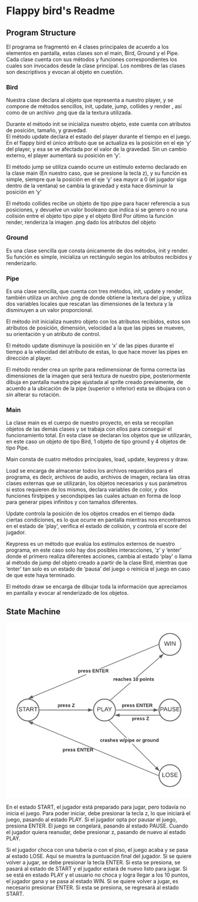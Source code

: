 # Flappy bird's Readme  
## Program Structure  
El programa se fragmentó en 4 clases principales de acuerdo a los elementos en pantalla, estas clases son el main, Bird, Ground y el Pipe. Cada clase cuenta con sus métodos y funciones correspondientes los cuales son invocados desde la clase principal. Los nombres de las clases son descriptivos y evocan al objeto en cuestión. 

### Bird  

Nuestra clase declara al objeto que representa a nuestro player, y se compone de métodos sencillos, init, update, jump, collides y render , así como de un archivo .png que da la textura utilizada. 

Durante el método init se inicializa nuestro objeto, este cuenta con atributos de posición,  tamaño, y gravedad.  
El método update declara el estado del player durante el tiempo en el juego. En el flappy bird el único atributo que se actualiza es la posición en el eje ‘y’ del player, y esa se ve afectada por el valor de la gravedad. Sin un cambio externo, el player aumentará su posición en ‘y’.  

El método jump se utiliza cuando ocurre un estímulo externo declarado en la clase main (En nuestro caso, que se presione la tecla z), y su función es simple, siempre que la posición en el eje ‘y’ sea mayor a 0 (el jugador siga dentro de la ventana) se cambia la gravedad y esta hace disminuir la posición en ‘y’

El método collides recibe un objeto de tipo pipe para hacer referencia a sus posiciones, y devuelve un valor booleano que indica si se genero o no una colisión entre el objeto tipo pipe y el objeto Bird
Por último la función render, renderiza la imagen .png dado los atributos del objeto

### Ground    

Es una clase sencilla que consta únicamente de dos métodos, init y render. Su función es simple, inicializa un rectángulo según los atributos recibidos y renderizarlo.

### Pipe 

Es una clase sencilla, que cuenta con tres métodos, init, update y render, también utiliza un archivo .png de donde obtiene la textura del pipe,  y utiliza dos variables locales que rescatan las dimensiones de la textura y la disminuyen a un valor proporcional.  

El método init inicializa nuestro objeto con los atributos recibidos, estos son atributos de posición, dimensión, velocidad a la que las pipes se mueven, su orientación y un atributo de control. 

El método update disminuye la posición en ‘x’ de las pipes durante el tiempo a la velocidad del atributo de estas, lo que hace mover las pipes en dirección al player. 

El método render crea un sprite para redimensionar de forma correcta las dimensiones de la imagen que será textura de nuestro pipe, posteriormente dibuja en pantalla nuestra pipe ajustada al sprite creado previamente, de acuerdo a la ubicación de la pipe (superior o inferior) esta se dibujara con o sin alterar su rotación.

### Main

La clase main es el cuerpo de nuestro proyecto, en esta se recopilan objetos de las demás clases y se trabaja con ellos para conseguir el funcionamiento total. En esta clase se declaran los objetos que se utilizarán, en este caso un objeto de tipo Bird, 1 objeto de tipo ground y 4 objetos de tipo Pipe.

Main consta de cuatro métodos principales, load, update, keypress y draw.

Load se encarga de almacenar todos los archivos requeridos para el programa, es decir, archivos de audio, archivos de imagen, reclara las otras clases externas que se utilizarán, los objetos necesarios y sus parámetros si estos requieren de los mismos, declara variables de color, y dos funciones firstpipes y secondspipes las cuales actuan en forma de loop para generar pipes infinitos y con tamaños diferentes. 

Update controla la posición de los objetos creados en el tiempo dada ciertas condiciones, es lo que ocurre en pantalla mientras nos encontramos en el estado de ‘play’, verifica el estado de colisión, y controla el score del jugador. 

Keypress es un método que evalúa los estímulos externos de nuestro programa, en este caso solo hay dos posibles interacciones, ‘z’ y ‘enter’ donde el primero realiza diferentes acciones, cambia al estado ‘play’ o  llama al método de jump del objeto creado a partir de la clase Bird,  mientras que ‘enter’ tan solo es un estado de ‘pausa’ del juego o reinicia el juego en caso de que este haya terminado.  

El método draw se encarga de dibujar toda la información que apreciamos en pantalla y evocar al renderizado de los objetos. 

## State Machine  

![StateMachine](img/stateMachine.png)

En el estado START, el jugador está preparado para jugar, pero todavía no inicia el juego. Para poder iniciar, debe presionar la tecla z, lo que iniciará el juego, pasando al estado PLAY. Si el jugador opta por pausar el juego, presiona ENTER. El juego se congelará, pasando al estado PAUSE. Cuando el jugador quiera reanudar, debe presionar z, pasando de nuevo al estado PLAY. 

Si el jugador choca con una tubería o con el piso, el juego acaba y se pasa al estado LOSE. Aquí se muestra la puntuación final del jugador. Si se quiere volver a jugar, se debe presionar la tecla ENTER. Si esta se presiona, se pasará al estado de START y el jugador estará de nuevo listo para jugar. Si se está en estado PLAY y el usuario no choca y logra llegar a los 10 puntos, el jugador gana y se pasa al estado WIN. Si se quiere volver a jugar, es necesario presionar ENTER. Si esta se presiona, se regresará al estado START. 

